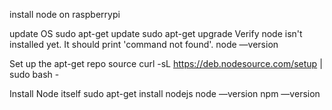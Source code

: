 install node on raspberrypi

update OS
sudo apt-get update sudo apt-get upgrade
Verify node isn't installed yet. It should print 'command not found'.
node —version

Set up the apt-get repo source
curl -sL https://deb.nodesource.com/setup | sudo bash -

Install Node itself
sudo apt-get install nodejs
node —version 
npm —version 
